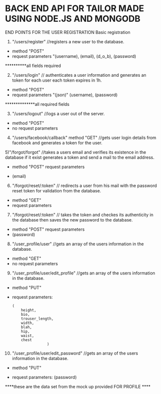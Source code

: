 BACK END API FOR TAILOR MADE USING NODE.JS AND MONGODB
=======================================================

END POINTS FOR THE USER REGISTRATION
Basic registration 

1) "/users/register" //registers a new user to the database.

*	method "POST"
*	request parameters "(username),
			    (email),
			    (d_o_b),
			    (password)

**********all fields required


2) "/users/login" // authenticates a user information and generates an token for each user each token expires in 1h.

*	method "POST"
*	request parameters "(json)"
		(username),
		(password)

**************all required fields

3) "/users/logout"  //logs a user out of the server.
*	method "POST"
*	no request parameters



4) "/users/facebook/callback" method "GET" //gets user login details from facebook and generates a token for the user.


5)"/forgot/forgot"   //takes a users email and verifies its existence in the database if it exist generates a token and send a mail to the email address.

*	method "POST"
request parameters

*	(email)


6) "/forgot/reset/:token" // redirects a user from his mail with the password reset token for validation from the database.

*	method "GET"
* request parameters

7) "/forgot/reset/:token" // takes the token and checkes its authenticity in the database then saves the new password to the database.

*	method "POST"
request parameters
*	(password)

8) "/user_profile/user"  //gets an array of the users information in the database.

*	method "GET"
*	no request parameters

9) "/user_profile/user/edit_profile"  //gets an array of the users information in the database.

*	method "PUT"
*	request parameters:

	    (
            height,
            bio,
    		trouser_length,
   		    width,
    		blah,
    		hip,
    		waist,
    		chest
				        )

10) "/user_profile/user/edit_password"  //gets an array of the users information in the database.

*	method "PUT"

*	request parameters:
	        (password)


****these are the data set from the mock up provided FOR PROFILE ****
